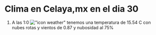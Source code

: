 # Clima en Celaya,mx en el dia 30

1. A las 1:0 !["icon weather"](http://openweathermap.org/img/w/04n.png) tenemos una temperatura de 15.54 C con nubes rotas y  vientos de 0.87 y nubosidad al 75%
